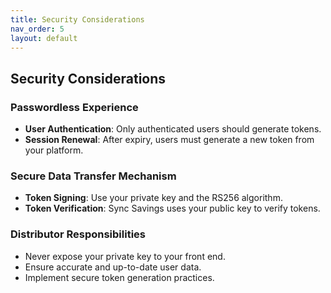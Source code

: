 ```yaml
---
title: Security Considerations
nav_order: 5
layout: default
---
```


## Security Considerations

### Passwordless Experience

- **User Authentication**: Only authenticated users should generate tokens.
- **Session Renewal**: After expiry, users must generate a new token from your platform.

### Secure Data Transfer Mechanism

- **Token Signing**: Use your private key and the RS256 algorithm.
- **Token Verification**: Sync Savings uses your public key to verify tokens.

### Distributor Responsibilities

- Never expose your private key to your front end.
- Ensure accurate and up-to-date user data.
- Implement secure token generation practices.